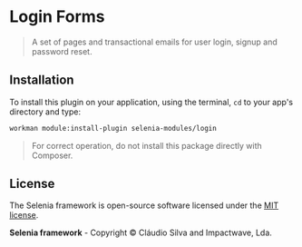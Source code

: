 # Login Forms

> A set of pages and transactional emails for user login, signup and password reset.

## Installation

To install this plugin on your application, using the terminal, `cd` to your app's directory and type:

```bash
workman module:install-plugin selenia-modules/login
```

> For correct operation, do not install this package directly with Composer.

## License

The Selenia framework is open-source software licensed under the [MIT license](http://opensource.org/licenses/MIT).

**Selenia framework** - Copyright &copy; Cláudio Silva and Impactwave, Lda.
